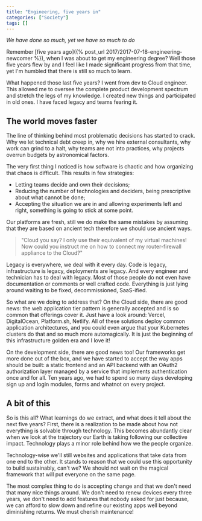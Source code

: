 ```yaml
---
title: "Engineering, five years in"
categories: ["Society"]
tags: []
---
```


_We have done so much, yet we have so much to do_

Remember [five years ago]({% post_url 2017/2017-07-18-engineering-newcomer %}), when I was about to get my engineering
degree? Well those five years flew by and I feel like I made significant progress from that time, yet I'm humbled that
there is still so much to learn.

<!-- READ MORE -->

What happened those last five years? I went from dev to Cloud engineer. This allowed me to oversee the complete product
development spectrum and stretch the legs of my knowledge. I created new things and participated in old ones. I have
faced legacy and teams fearing it.

## The world moves faster

The line of thinking behind most problematic decisions has started to crack. Why we let technical debt creep in, why we
hire external consultants, why work can grind to a halt, why teams are not into practices, why projects overrun budgets
by astronomical factors.

The very first thing I noticed is how software is chaotic and how organizing that chaos is difficult. This results in
few strategies:

- Letting teams decide and own their decisions;
- Reducing the number of technologies and deciders, being prescriptive about what cannot be done;
- Accepting the situation we are in and allowing experiments left and right, something is going to stick at some point.

Our platforms are fresh, still we do make the same mistakes by assuming that they are based on ancient tech therefore we
should use ancient ways.

> "Cloud you say? I only use their equivalent of my virtual machines! Now could you instruct me on how to connect my
> router-firewall appliance to the Cloud?"

Legacy is everywhere, we deal with it every day. Code is legacy, infrastructure is legacy, deployments are legacy. And
every engineer and technician has to deal with legacy. Most of those people do not even have documentation or comments
or well crafted code. Everything is just lying around waiting to be fixed, decommissioned, SaaS-ified.

So what are we doing to address that? On the Cloud side, there are good news: the web application tier pattern is
generally accepted and is so common that offerings cover it. Just have a look around: Vercel, DigitalOcean, Platform.sh,
Netlify. All of these solutions deploy common application architectures, and you could even argue that your Kubernetes
clusters do that and so much more automagically. It is just the beginning of this infrastructure golden era and I love
it!

On the development side, there are good news too! Our frameworks get more done out of the box, and we have started to
accept the way apps should be built: a static frontend and an API backend with an OAuth2 authorization layer managed by
a service that implements authentication once and for all. Ten years ago, we had to spend so many days developing sign
up and login modules, forms and whatnot on every project.

## A bit of this

So is this all? What learnings do we extract, and what does it tell about the next five years? First, there is a
realization to be made about how not everything is solvable through technology. This becomes abundantly clear when we
look at the trajectory our Earth is taking following our collective impact. Technology plays a minor role behind how we
the people organize.

Technology-wise we'll still websites and applications that take data from one end to the other. It stands to reason that
we could use this opportunity to build sustainably, can't we? We should not wait on the magical framework that will put
everyone on the same page.

The most complex thing to do is accepting change and that we don't need that many nice things around. We don't need to
renew devices every three years, we don't need to add features that nobody asked for just because, we can afford to slow
down and refine our existing apps well beyond diminishing returns. We must cherish maintenance!
